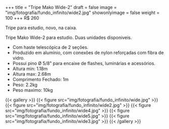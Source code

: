 +++
title = "Tripe Mako Wide-2"
draft = false
image = "img/fotografia/fundo_infinito/wide2.jpg"
showonlyimage = false
weight = 100
+++
<span class="price">R$ 260</span>

Tripe para estudio, novo, na caixa.
<!--more-->

Tripe Mako Wide-2 para estudio. Duas unidades disponiveis.

- Com haste telescópica de 2 seções.
- Produzido em alumínio, com conexões de nylon reforçadas com fibra de vidro. 
- Possui pino Ø 5/8" para encaixe de flashes, luminárias e acessórios.
- Altura min: 1.18m
- Altura max: 2.68m
- Comprimento Fechado: 1m
- Peso: 2.2kg
- Peso maximo: 10kg


{{< gallery >}}
{{< figure src="img/fotografia/fundo_infinito/wide.jpg" >}}
{{< figure src="img/fotografia/fundo_infinito/wide2.jpg" >}}
{{< figure src="img/fotografia/fundo_infinito/wide4.jpg" >}}
{{< figure src="img/fotografia/fundo_infinito/wide5.jpg" >}}
{{< figure src="img/fotografia/fundo_infinito/wide3.jpg" >}}
{{< /gallery >}}